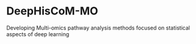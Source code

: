 # DeepHisCoM-MO
Developing Multi-omics pathway analysis methods focused on statistical aspects of deep learning
